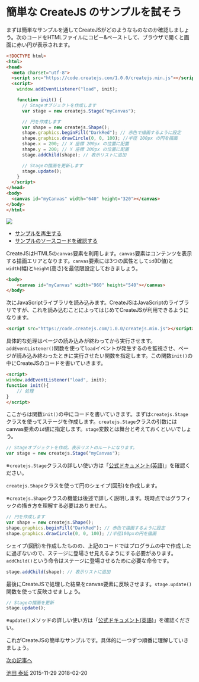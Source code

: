 # 簡単な CreateJS のサンプルを試そう

まずは簡単なサンプルを通してCreateJSがどのようなものなのか確認しましょう。次のコードをHTMLファイルにコピー&ペーストして、ブラウザで開くと画面に赤い円が表示されます。

```html
<!DOCTYPE html>
<html>
<head>
  <meta charset="utf-8">
  <script src="https://code.createjs.com/1.0.0/createjs.min.js"></script>
  <script>
    window.addEventListener("load", init);

    function init() {
      // Stageオブジェクトを作成します
      var stage = new createjs.Stage("myCanvas");

      // 円を作成します
      var shape = new createjs.Shape();
      shape.graphics.beginFill("DarkRed"); // 赤色で描画するように設定
      shape.graphics.drawCircle(0, 0, 100); //半径 100px の円を描画
      shape.x = 200; // X 座標 200px の位置に配置
      shape.y = 200; // Y 座標 200px の位置に配置
      stage.addChild(shape); // 表示リストに追加

      // Stageの描画を更新します
      stage.update();
    }
  </script>
</head>
<body>
  <canvas id="myCanvas" width="640" height="320"></canvas>
</body>
</html>
```


![](../imgs/quickstart.html.png)

- [サンプルを再生する](https://ics-creative.github.io/tutorial-createjs/samples/quickstart.html)
- [サンプルのソースコードを確認する](../samples/quickstart.html)




CreateJSはHTML5の`canvas`要素を利用します。`canvas`要素はコンテンツを表示する描画エリアとなります。`canvas`要素には3つの属性として`id`(ID値)と`width`(幅)と`height`(高さ)を最低限設定しておきましょう。

```html
<body>
	<canvas id="myCanvas" width="960" height="540"></canvas>
</body>
```

次にJavaScriptライブラリを読み込みます。CreateJSはJavaScriptのライブラリですが、これを読み込むことによってはじめてCreateJSが利用できるようになります。

```html
<script src="https://code.createjs.com/1.0.0/createjs.min.js"></script>
```

具体的な処理はページの読み込みが終わってから実行させます。`addEventListener()`関数を使って`load`イベントが発生するのを監視させ、ページが読み込み終わったときに実行させたい関数を指定します。この関数`init()`の中にCreateJSのコードを書いていきます。

```html
<script>
window.addEventListener("load", init);
function init(){
	// 処理
}
</script>
```

ここからは関数`init()`の中にコードを書いていきます。まずは`createjs.Stage`クラスを使ってステージを作成します。`createjs.Stage`クラスの引数にはcanvas要素の`id`値に指定します。`stage`変数とは舞台と考えておくといいでしょう。

```js
// Stageオブジェクトを作成。表示リストのルートになります。
var stage = new createjs.Stage("myCanvas");
```

※`createjs.Stage`クラスの詳しい使い方は「[公式ドキュメント(英語)](http://createjs.com/docs/easeljs/classes/Stage.html)」を確認ください。

`createjs.Shape`クラスを使って円のシェイプ(図形)を作成します。

※`createjs.Shape`クラスの機能は後述で詳しく説明します。現時点ではグラフィックの描き方を理解する必要はありません。

```js
// 円を作成します
var shape = new createjs.Shape();
shape.graphics.beginFill("DarkRed"); // 赤色で描画するように設定
shape.graphics.drawCircle(0, 0, 100); //半径100pxの円を描画
```

シェイプ(図形)を作成したものの、上記のコードではプログラムの中で作成したに過ぎないので、ステージに登場させ見えるようにする必要があります。`addChild()`という命令はステージに登場させるために必要な命令です。

```js
stage.addChild(shape); // 表示リストに追加
```

最後にCreateJSで処理した結果をcanvas要素に反映させます。`stage.update()`関数を使って反映させましょう。

```js
// Stageの描画を更新
stage.update();
```

※`update()`メソッドの詳しい使い方は「[公式ドキュメント(英語)](http://createjs.com/docs/easeljs/classes/Stage.html#method_update)」を確認ください。

これがCreateJSの簡単なサンプルです。具体的に一つずつ順番に理解していきましょう。

[次の記事へ](debug.md)



<article-author>[池田 泰延](https://twitter.com/clockmaker)</article-author>
<article-date-published>2015-11-29</article-date-published>
<article-date-modified>2018-02-20</article-date-modified>

